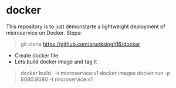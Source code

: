 # docker
This repository is to just demonstarte a lightweight deployment of microservice on Docker. 
Steps:

> git clone https://github.com/arunksingh16/docker
- Create docker file 
- Lets build docker image and tag it
> docker build  . -t microservice:v1
> docker images
> docker run -p 8080:8080 -t microservice:v1
